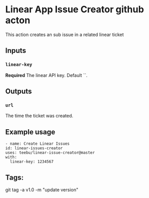 # Linear App Issue Creator github acton

This action creates an sub issue in a related linear ticket

## Inputs

### `linear-key`

**Required** The linear API key. Default ``.

## Outputs

### `url`

The time the ticket was created.

## Example usage

```
- name: Create Linear Issues
id: linear-issues-creator
uses: teebu/linear-issue-creator@master
with:
  linear-key: 1234567
```

## Tags:
git tag -a v1.0 -m "update version"
